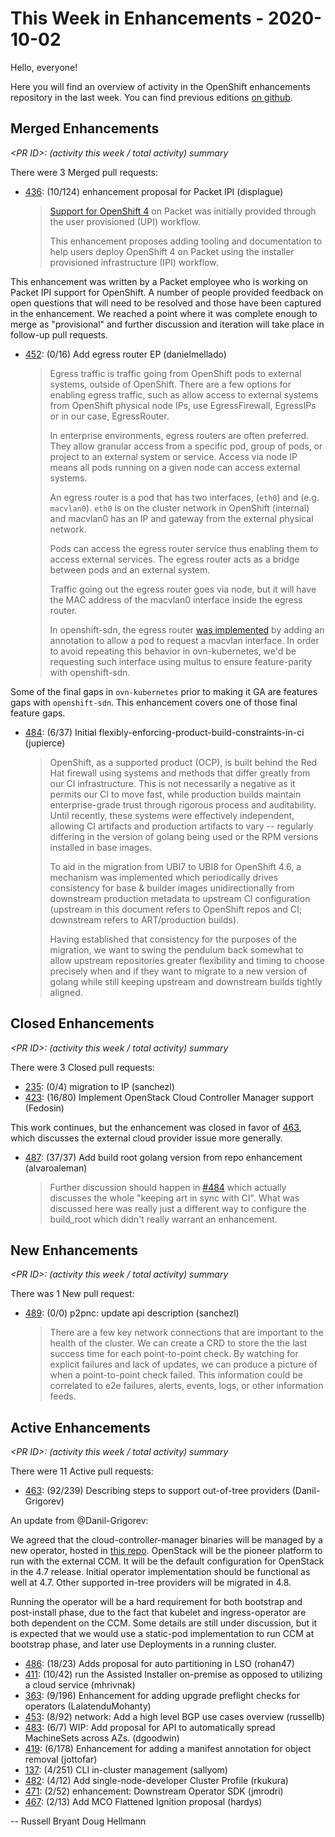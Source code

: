 # This Week in Enhancements - 2020-10-02

Hello, everyone!

Here you will find an overview of activity in the OpenShift enhancements repository in the last week.  You can find previous editions [on github](https://github.com/openshift/enhancements/tree/master/this-week).

## Merged Enhancements

*&lt;PR ID&gt;: (activity this week / total activity) summary*

There were 3 Merged pull requests:

- [436](https://github.com/openshift/enhancements/pull/436): (10/124) enhancement proposal for Packet IPI (displague)

  > [Support for OpenShift 4](https://github.com/RedHatSI/openshift-packet-deploy) on Packet was initially provided through the user provisioned (UPI) workflow.
  >
  > This enhancement proposes adding tooling and documentation to help users deploy OpenShift 4 on Packet using the installer provisioned infrastructure (IPI) workflow.

This enhancement was written by a Packet employee who is working on Packet IPI support for OpenShift. A number of people provided feedback on open questions that will need to be resolved and those have been captured in the enhancement.  We reached a point where it was complete enough to merge as "provisional" and further discussion and iteration will take place in follow-up pull requests.

- [452](https://github.com/openshift/enhancements/pull/452): (0/16) Add egress router EP (danielmellado)

  > Egress traffic is traffic going from OpenShift pods to external systems, outside of OpenShift. There are a few options for enabling egress traffic, such as allow access to external systems from OpenShift physical node IPs, use EgressFirewall, EgressIPs or in our case, EgressRouter.
  >
  > In enterprise environments, egress routers are often preferred. They allow granular access from a specific pod, group of pods, or project to an external system or service. Access via node IP means all pods running on a given node can access external systems.
  >
  > An egress router is a pod that has two interfaces, (`eth0`) and (e.g. `macvlan0`). `eth0` is on the cluster network in OpenShift (internal) and macvlan0 has an IP and gateway from the external physical network.
  >
  > Pods can access the egress router service thus enabling them to access external services. The egress router acts as a bridge between pods and an external system.
  >
  > Traffic going out the egress router goes via node, but it will have the MAC address of the macvlan0 interface inside the egress router.
  >
  > In openshift-sdn, the egress router [was implemented](https://docs.openshift.com/container-platform/3.7/admin_guide/managing_networking.html) by adding an annotation to allow a pod to request a macvlan interface. In order to avoid repeating this behavior in ovn-kubernetes, we'd be requesting such interface using multus to ensure feature-parity with openshift-sdn.

Some of the final gaps in `ovn-kubernetes` prior to making it GA are features gaps with `openshift-sdn`. This enhancement covers one of those final feature gaps.

- [484](https://github.com/openshift/enhancements/pull/484): (6/37) Initial flexibly-enforcing-product-build-constraints-in-ci (jupierce)

  > OpenShift, as a supported product (OCP), is built behind the Red Hat firewall using systems and methods that differ greatly from our CI infrastructure. This is not necessarily a negative as it permits our CI to move fast, while production builds maintain enterprise-grade trust through rigorous process and auditability. Until recently, these systems were effectively independent, allowing CI artifacts and production artifacts to vary -- regularly differing in the version of golang being used or the RPM versions installed in base images.
  >
  > To aid in the migration from UBI7 to UBI8 for OpenShift 4.6, a mechanism was implemented which periodically drives consistency for base & builder images unidirectionally from downstream production metadata to upstream CI configuration (upstream in this document refers to OpenShift repos and CI; downstream refers to ART/production builds).
  >
  > Having established that consistency for the purposes of the migration, we want to swing the pendulum back somewhat to allow upstream repositories greater flexibility and timing to choose precisely when and if they want to migrate to a new version of golang while still keeping upstream and downstream builds tightly aligned.


## Closed Enhancements

*&lt;PR ID&gt;: (activity this week / total activity) summary*

There were 3 Closed pull requests:

- [235](https://github.com/openshift/enhancements/pull/235): (0/4) migration to IP (sanchezl)
- [423](https://github.com/openshift/enhancements/pull/423): (16/80) Implement OpenStack Cloud Controller Manager support (Fedosin)

This work continues, but the enhancement was closed in favor of [463](https://github.com/openshift/enhancements/pull/463), which discusses the external cloud provider issue more generally.

- [487](https://github.com/openshift/enhancements/pull/487): (37/37) Add build root golang version from repo enhancement (alvaroaleman)

  > Further discussion should happen in [#484](https://github.com/openshift/enhancements/pull/484) which actually discusses the whole "keeping art in sync with CI". What was discussed here was really just a different way to configure the build_root which didn't really warrant an enhancement.


## New Enhancements

*&lt;PR ID&gt;: (activity this week / total activity) summary*

There was 1 New pull request:

- [489](https://github.com/openshift/enhancements/pull/489): (0/0) p2pnc: update api description (sanchezl)

  > There are a few key network connections that are important to the health of the cluster. We can create a CRD to store the the last success time for each point-to-point check. By watching for explicit failures and lack of updates, we can produce a picture of when a point-to-point check failed. This information could be correlated to e2e failures, alerts, events, logs, or other information feeds.


## Active Enhancements

*&lt;PR ID&gt;: (activity this week / total activity) summary*

There were 11 Active pull requests:

- [463](https://github.com/openshift/enhancements/pull/463): (92/239) Describing steps to support out-of-tree providers (Danil-Grigorev)

An update from @Danil-Grigorev:

We agreed that the cloud-controller-manager binaries will be managed by a new operator, hosted in [this repo](https://github.com/openshift/cluster-cloud-controller-manager-operator). OpenStack will be the pioneer platform to run with the external CCM. It will be the default configuration for OpenStack in the 4.7 release. Initial operator implementation should be functional as well at 4.7. Other supported in-tree providers will be migrated in 4.8. 

Running the operator will be a hard requirement for both bootstrap and post-install phase, due to the fact that kubelet and ingress-operator are both dependent on the CCM. Some details are still under discussion, but it is expected that we would use a static-pod implementation to run CCM at bootstrap phase, and later use Deployments in a running cluster.

- [486](https://github.com/openshift/enhancements/pull/486): (18/23) Adds proposal for auto partitioning in LSO (rohan47)
- [411](https://github.com/openshift/enhancements/pull/411): (10/42) run the Assisted Installer on-premise as opposed to utilizing a cloud service (mhrivnak)
- [363](https://github.com/openshift/enhancements/pull/363): (9/196) Enhancement for adding upgrade preflight checks for operators (LalatenduMohanty)
- [453](https://github.com/openshift/enhancements/pull/453): (8/92) network: Add a high level BGP use cases overview (russellb)
- [483](https://github.com/openshift/enhancements/pull/483): (6/7) WIP: Add proposal for API to automatically spread MachineSets across AZs. (dgoodwin)
- [419](https://github.com/openshift/enhancements/pull/419): (6/178) Enhancement for adding a manifest annotation for object removal (jottofar)
- [137](https://github.com/openshift/enhancements/pull/137): (4/251) CLI in-cluster management (sallyom)
- [482](https://github.com/openshift/enhancements/pull/482): (4/12) Add single-node-developer Cluster Profile (rkukura)
- [471](https://github.com/openshift/enhancements/pull/471): (2/52) enhancement: Downstream Operator SDK (jmrodri)
- [467](https://github.com/openshift/enhancements/pull/467): (2/13) Add MCO Flattened Ignition proposal (hardys)

-- 
Russell Bryant
Doug Hellmann
